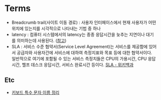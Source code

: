 # Terms

* Breadcrumb trail(사이트 이동 경로) : 사용자 인터페이스에서 현재 사용자가 어떤 위치에 있는지를 시각적으로 나타내는 기법 중 하나
* latency : 컴퓨터 시스템에서의 latency는 종종 응답시간을 늦추는 지연이나 대기를 의미하는데 사용된다. ([참고](http://www.terms.co.kr/latency.htm))
* SLA : 서비스 수준 협약서(Service Level Agreement)는 서비스를 제공함에 있어서 공급자와 사용자간에 서비스에 대하여 측정지표와 목표 등에 대한 협약서이다. 일반적으로 여기에 포함될 수 있는 서비스 측정치들은 CPU의 가용시간, CPU 응답시간, 헬프 데스크 응답시간, 서비스 완료시간 등이다. [SLA - 위키백과](https://ko.wikipedia.org/wiki/%EC%84%9C%EB%B9%84%EC%8A%A4_%EC%88%98%EC%A4%80_%ED%98%91%EC%95%BD%EC%84%9C)

## Etc

* [키보드 특수 문자 이름 정리](http://gomcine.tistory.com/130)